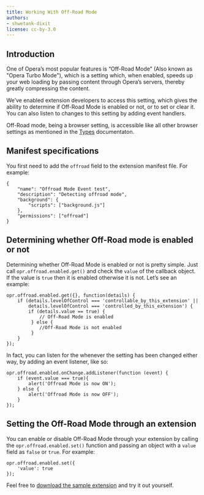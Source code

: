 ```yaml
---
title: Working With Off-Road Mode
authors:
- shwetank-dixit
license: cc-by-3.0
---
```


## Introduction

One of Opera’s most popular features is “Off-Road Mode” (Also known as "Opera Turbo Mode"), which is a setting which, when enabled, speeds up your web loading by passing content through Opera’s servers, thereby greatly compressing the content.

We’ve enabled extension developers to access this setting, which gives the ability to determine if Off-Road Mode is enabled or not, or to set or clear it. You can also listen to changes to this setting by adding event handlers.

Off-Road mode, being a browser setting, is accessible like all other browser settings as mentioned in the [Types](https://developer.chrome.com/extensions/types) documentaton.

## Manifest specifications

You first need to add the `offroad` field to the extension manifest file. For example:

	{
		"name": "Offroad Mode Event test",
		"description": "Detecting offroad mode",
		"background": {
			"scripts": ["background.js"]
		},
		"permissions": ["offroad"]
	}

## Determining whether Off-Road mode is enabled or not

Determining whether Off-Road Mode is enabled or not is pretty simple. Just call `opr.offroad.enabled.get()` and check the `value` of the callback object. If the value is `true` then it is enabled otherwise it is not. Let’s see an example:

	opr.offroad.enabled.get({}, function(details) {
		if (details.levelOfControl === 'controllable_by_this_extension' ||
			details.levelOfControl === 'controlled_by_this_extension') {
			if (details.value == true) {
				// Off-Road Mode is enabled
			 } else {
				//Off-Road Mode is not enabled
			 }
		}
	});

In fact, you can listen for the whenever the setting has been changed either way, by adding an event listener, like so:

	opr.offroad.enabled.onChange.addListener(function (event) {
		if (event.value === true){
			alert('Offroad Mode is now ON');
		} else {
			alert('Offroad Mode is now OFF');
		}
	});

## Setting the Off-Road Mode through an extension

You can enable or disable Off-Road Mode through your extension by calling the `opr.offroad.enabled.set()` function and passing an object with a `value` field as `false` or `true`. For example:

	opr.offroad.enabled.set({
		'value': true
	});

Feel free to [download the sample extension](/extensions/extension-samples/off-road.nex) and try it out yourself.
